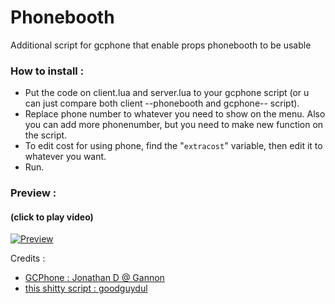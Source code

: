 # Phonebooth
Additional script for gcphone that enable props phonebooth to be usable

### How to install :

  - Put the code on client.lua and server.lua to your gcphone script (or u can just compare both client --phonebooth and gcphone-- script).
  - Replace phone number to whatever you need to show on the menu. Also you can add more phonenumber, but you need to make new function on the script.
  - To edit cost for using phone, find the "```extracost```" variable, then edit it to whatever you want.
  - Run.
### Preview :
#### (click to play video)

  [![Preview](https://i.imgur.com/1gbw5T4.png)](https://drive.google.com/file/d/1C92HzEu-szj2hyfkeiP_qSc5LnNtfwU9/preview)

Credits :
  - [GCPhone : Jonathan D @ Gannon](https://github.com/N3MTV/gcphone)
  - [this shitty script : goodguydul](https://github.com/goodguydul/phonebooth/)

